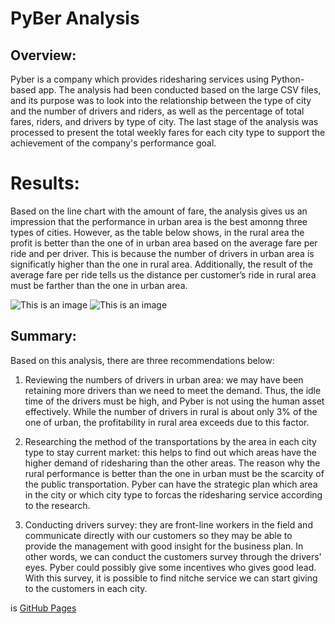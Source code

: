 # PyBer Analysis

## Overview: 
Pyber is a company which provides ridesharing services using Python-based app.  The analysis had been conducted based on the large CSV files, and its purpose was to look into the relationship between the type of city and the number of drivers and riders, as well as the percentage of total fares, riders, and drivers by type of city.  The last stage of the analysis was processed to present the total weekly fares for each city type to support the achievement of the company's performance goal.

# Results: 

Based on the line chart with the amount of fare, the analysis gives us an impression that the performance in urban area is the best amonng three types of cities.  However, as the table below shows, in the rural area the profit is better than the one of in urban area based on the average fare per ride and per driver.  This is because the number of drivers in urban area is significatly higher than the one in rural area.  Additionally, the result of the average fare per ride tells us the distance per customer’s ride in rural area must be farther than the one in urban area.

 ![This is an image]()
 ![This is an image]()

## Summary: 

Based on this analysis, there are three recommendations below:

 1. Reviewing the numbers of drivers in urban area: we may have been retaining more drivers than we need to meet the demand.  Thus, the idle time of the drivers must be high, and Pyber is not using the human asset effectively.  While the number of drivers in rural is about only 3% of the one of urban, the profitability in rural area exceeds due to this factor.        
  
 2. Researching the method of the transportations by the area in each city type to stay current market: this helps to find out which areas have the higher demand of ridesharing than the other areas.  The reason why the rural performance is better than the one in urban must be the scarcity of the public transportation.  Pyber can have the strategic plan which area in the city or which city type to forcas the ridesharing service according to the research.
 
 3. Conducting drivers survey: they are front-line workers in the field and communicate directly with our customers so they may be able to provide the management with good insight for the business plan.  In other words, we can conduct the customers survey through the drivers' eyes. Pyber could possibly give some incentives who gives good lead.  With this survey, it is possible to find nitche service we can start giving to the customers in each city.

  is [GitHub Pages]( )
